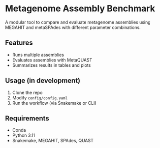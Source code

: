 # Metagenome Assembly Benchmark

A modular tool to compare and evaluate metagenome assemblies using MEGAHIT and metaSPAdes with different parameter combinations.

## Features
- Runs multiple assemblies
- Evaluates assemblies with MetaQUAST
- Summarizes results in tables and plots

## Usage (in development)
1. Clone the repo
2. Modify `config/config.yaml`
3. Run the workflow (via Snakemake or CLI)

## Requirements
- Conda
- Python 3.11
- Snakemake, MEGAHIT, SPAdes, QUAST
